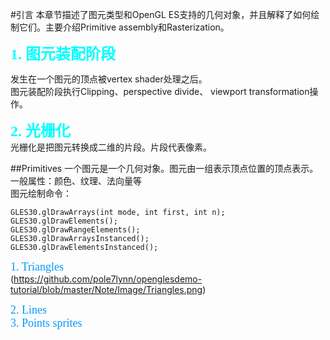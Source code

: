 #引言
本章节描述了图元类型和OpenGL ES支持的几何对象，并且解释了如何绘制它们。主要介绍Primitive assembly和Rasterization。

**<font color="#00ffff" face="黑体" size=5>1. 图元装配阶段</font>**</br>
<P>发生在一个图元的顶点被vertex shader处理之后。</br>
图元装配阶段执行Clipping、perspective divide、 viewport transformation操作。</p>

**<font color="#00ffff" face="黑体" size=5>2. 光栅化</font>**</br>
光栅化是把图元转换成二维的片段。片段代表像素。

##Primitives
一个图元是一个几何对象。图元由一组表示顶点位置的顶点表示。</br>
一般属性：颜色、纹理、法向量等</br>
图元绘制命令：
```
GLES30.glDrawArrays(int mode, int first, int n);
GLES30.glDrawElements();
GLES30.glDrawRangeElements();
GLES30.glDrawArraysInstanced();
GLES30.glDrawElementsInstanced();
```
<font color="#0099ff" face="黑体" size=4>1. Triangles</font></br>
(https://github.com/pole7lynn/openglesdemo-tutorial/blob/master/Note/Image/Triangles.png)

<font color="#0099ff" face="黑体" size=4>2. Lines</font></br>
<font color="#0099ff" face="黑体" size=4>3. Points sprites</font></br>
